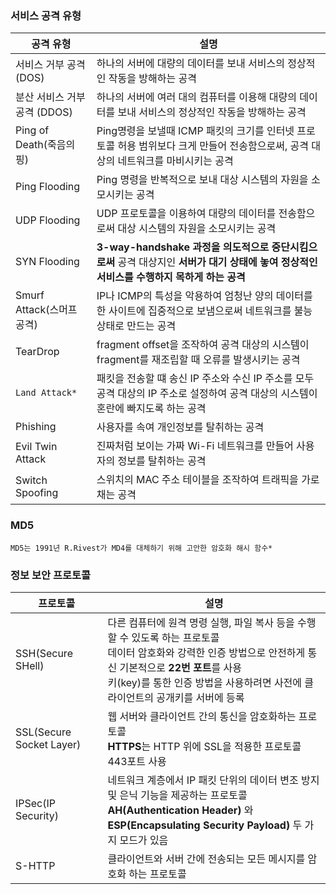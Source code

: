 ### 서비스 공격 유형
| 공격 유형                | 설명                                                                                 |
|----------------------|------------------------------------------------------------------------------------|
| 서비스 거부 공격 (DOS)      | 하나의 서버에 대량의 데이터를 보내 서비스의 정상적인 작동을 방해하는 공격                                          |
| 분산 서비스 거부 공격 (DDOS)  | 하나의 서버에 여러 대의 컴퓨터를 이용해 대량의 데이터를 보내 서비스의 정상적인 작동을 방해하는 공격                           |
| Ping of Death(죽음의 핑) | Ping명령을 보낼때 ICMP 패킷의 크기를 인터넷 프로토콜 허용 범위보다 크게 만들어 전송함으로써, 공격 대상의 네트워크를 마비시키는 공격     |
| Ping Flooding        | Ping 명령을 반복적으로 보내 대상 시스템의 자원을 소모시키는 공격                                         |
| UDP Flooding         | UDP 프로토콜을 이용하여 대량의 데이터를 전송함으로써 대상 시스템의 자원을 소모시키는 공격                                 |
| SYN Flooding         | **3-way-handshake 과정을 의도적으로 중단시킴으로써** 공격 대상지인 **서버가 대기 상태에 놓여 정상적인 서비스를 수행하지 목하게 하는 공격** |
| Smurf Attack(스머프 공격) | IP나 ICMP의 특성을 악용하여 엄청난 양의 데이터를 한 사이트에 집중적으로 보냄으로써 네트워크를 불능 상태로 만드는 공격              |
| TearDrop             | fragment offset을 조작하여 공격 대상의 시스템이 fragment를 재조립할 때 오류를 발생시키는 공격                    |
| `Land Attack*`        | 패킷을 전송할 떄 송신 IP 주소와 수신 IP 주소를 모두 공격 대상의 IP 주소로 설정하여 공격 대상의 시스템이 혼란에 빠지도록 하는 공격     |
| Phishing             | 사용자를 속여 개인정보를 탈취하는 공격 |
| Evil Twin Attack     | 진짜처럼 보이는 가짜 Wi-Fi 네트워크를 만들어 사용자의 정보를 탈취하는 공격 |
| Switch Spoofing      | 스위치의 MAC 주소 테이블을 조작하여 트래픽을 가로채는 공격 |

### MD5
`MD5는 1991년 R.Rivest가 MD4를 대체하기 위해 고안한 암호화 해시 함수*`

### 정보 보안 프로토콜
| 프로토콜                         | 설명                                                                                                                                                        |
|------------------------------|-----------------------------------------------------------------------------------------------------------------------------------------------------------|
| SSH(Secure SHell)            | 다른 컴퓨터에 원격 명령 실행, 파일 복사 등을 수행할 수 있도록 하는 프로토콜 <br/> 데이터 암호화와 강력한 인증 방법으로 안전하게 통신 기본적으로 **22번 포트**를 사용 <br/> 키(key)를 통한 인증 방법을 사용하려면 사전에 클라이언트의 공개키를 서버에 등록 |
| SSL(Secure Socket Layer)     | 웹 서버와 클라이언트 간의 통신을 암호화하는 프로토콜 <br/> **HTTPS**는 HTTP 위에 SSL을 적용한 프로토콜 443포트 사용                                                                             |
| IPSec(IP Security) | 네트워크 계층에서 IP 패킷 단위의 데이터 변조 방지 및 은닉 기능을 제공하는 프로토콜 <br/>**AH(Authentication Header)** 와 **ESP(Encapsulating Security Payload)** 두 가지 모드가 있음                 |
| S-HTTP | 클라이언트와 서버 간에 전송되는 모든 메시지를 암호화 하는 프로토콜 |